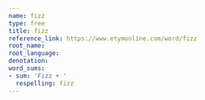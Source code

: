 ```yaml
---
name: fizz
type: free
title: fizz
reference_link: https://www.etymonline.com/word/fizz
root_name: 
root_language: 
denotation: 
word_sums:
- sum: 'Fizz + '
  respelling: fizz
---
```

